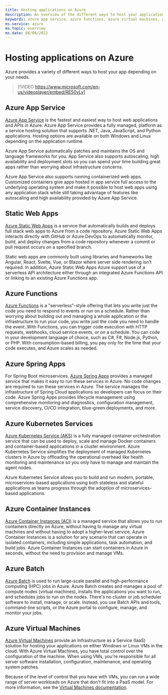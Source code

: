 ```yaml
---
title: Hosting applications on Azure
description: An overview of the different ways to host your applications on Azure
keywords: azure app service, azure functions, azure virtual machines, azure container instances, azure container registry
ms.service: azure
ms.topic: overview
ms.date: 08/04/2022
---
```


# Hosting applications on Azure

Azure provides a variety of different ways to host your app depending on your needs.  


> [!VIDEO https://www.microsoft.com/en-us/videoplayer/embed/RE50vLy]


## Azure App Service

[Azure App Service](/azure/app-service/) is the fastest and easiest way to host web applications and APIs in Azure.  Azure App Service provides a fully managed, platform as a service hosting solution that supports .NET, Java, JavaScript, and Python applications.  Hosting options are available on both Windows and Linux depending on the application runtime.

Azure App Service automatically patches and maintains the OS and language frameworks for you.  App Service also supports autoscaling, high availability and deployment slots so you can spend your time building great apps rather than worrying about infrastructure concerns.

Azure App Service also supports running containerized web apps. Customized containers give apps hosted in app service full access to the underlying operating system and make it possible to host web apps using any application stack while still taking advantage of features like autoscaling and high availability provided by Azure App Service.

## Static Web Apps

[Azure Static Web Apps](/azure/static-web-apps/) is a service that automatically builds and deploys full stack web apps to Azure from a code repository. Azure Static Web Apps interacts directly with GitHub or Azure DevOps to automatically monitor, build, and deploy changes from a code repository whenever a commit or pull request occurs on a specified branch.

Static web apps are commonly built using libraries and frameworks like Angular, React, Svelte, Vue, or Blazor where server side rendering isn't required. In addition, Azure Static Web Apps Azure support use of a serverless API architecture either through an integrated Azure Functions API or linking to an existing Azure Functions app.

## Azure Functions

[Azure Functions](/azure/azure-functions/) is a "serverless"-style offering that lets you write just the code you need to respond to events or run on a schedule.  Rather than worrying about building out and managing a whole application or the infrastructure to run your code, you write just the code you need to handle the event..With Functions, you can trigger code execution with HTTP requests, webhooks, cloud service events, or on a schedule. You can code in your development language of choice, such as C#, F#, Node.js, Python, or PHP. With consumption-based billing, you pay only for the time that your code executes, and Azure scales as needed.

## Azure Spring Apps

For Spring Boot microservices, [Azure Spring Apps](/azure/spring-apps/) provides a managed service that makes it easy to run these services in Azure.  No code changes are required to run these services in Azure. The service manages the infrastructure of Spring Cloud applications so developers can focus on their code. Azure Spring Apps provides lifecycle management using comprehensive monitoring and diagnostics, configuration management, service discovery, CI/CD integration, blue-green deployments, and more.

## Azure Kubernetes Services

[Azure Kubernetes Service (AKS)](/azure/aks/) is a fully managed container orchestration service that can be used to deploy, scale and manage Docker containers and container-based applications in a cluster environment. Azure Kubernetes Service simplifies the deployment of managed Kubernetes clusters in Azure by offloading the operational overhead like health monitoring and maintenance so you only have to manage and maintain the agent nodes.

Azure Kubernetes Service allows you to build and run modern, portable, microservices-based applications using both stateless and stateful applications as teams progress through the adoption of microservices-based applications.

## Azure Container Instances

[Azure Container Instances (ACI)](/azure/container-instances/) is a managed service that allows you to run containers directly on Azure, without having to manage any virtual machines and without having to adopt a higher-level service. Azure Container Instances is a solution for any scenario that can operate in isolated containers, including simple applications, task automation, and build jobs. Azure Container Instances can start containers in Azure in seconds, without the need to provision and manage VMs.

## Azure Batch

[Azure Batch](/azure/batch/batch-technical-overview) is used to run large-scale parallel and high-performance computing (HPC) jobs in Azure. Azure Batch creates and manages a pool of compute nodes (virtual machines), installs the applications you want to run, and schedules jobs to run on the nodes. There's no cluster or job scheduler software to install, manage, or scale. Instead, you use Batch APIs and tools, command-line scripts, or the Azure portal to configure, manage, and monitor your jobs.

## Azure Virtual Machines

[Azure Virtual Machines](/azure/virtual-machines/) provide an Infrastructure as a Service (IaaS) solution for hosting your applications on either Windows or Linux VMs in the cloud. With Azure Virtual Machines, you have total control over the configuration of the machine. When using VMs, you're responsible for all server software installation, configuration, maintenance, and operating system patches.

Because of the level of control that you have with VMs, you can run a wide range of server workloads on Azure that don't fit into a PaaS model. For more information, see the [Virtual Machines documentation](/azure/virtual-machines/).
